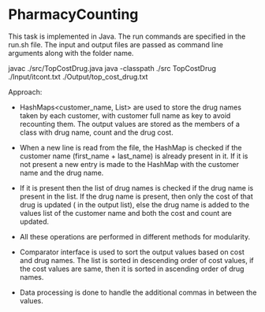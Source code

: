 # PharmacyCounting
This task is implemented in Java. The run commands are specified in the run.sh file. The input and output files are passed as command line arguments along with the folder name.

javac ./src/TopCostDrug.java
java -classpath ./src TopCostDrug ./Input/itcont.txt ./Output/top_cost_drug.txt

Approach:

- HashMaps<customer_name, List<DrugNames>> are used to store the drug names taken by each customer, with customer full name as key to avoid recounting them. The output values are stored as the members of a class with drug name, count and the drug cost.

- When a new line is read from the file, the HashMap is checked if the customer name (first_name + last_name) is already present in it. If it is not present a new entry is made to the HashMap with the customer name and the drug name. 

- If it is present then the list of drug names is checked if the drug name is present in the list. If the drug name is present, then only the cost of that drug is updated ( in the output list), else the drug name is added to the values list of the  customer name and both the cost and count are updated.

- All these operations are performed in different methods for modularity.

- Comparator interface is used to sort the output values based on cost and drug names. The list is sorted in descending order of cost values, if the cost values are same, then it is sorted in ascending order of drug names.

- Data processing is done to handle the additional commas in between the values.
